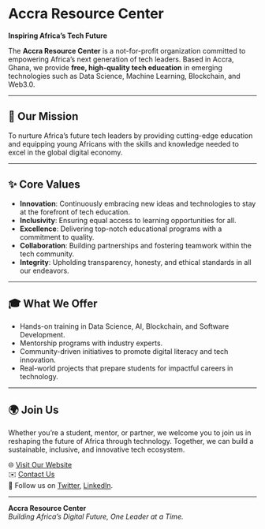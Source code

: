 # Accra Resource Center  
**Inspiring Africa’s Tech Future**  

The **Accra Resource Center** is a not-for-profit organization committed to empowering Africa’s next generation of tech leaders. Based in Accra, Ghana, we provide **free, high-quality tech education** in emerging technologies such as Data Science, Machine Learning, Blockchain, and Web3.0.

---

## 🌟 Our Mission  
To nurture Africa’s future tech leaders by providing cutting-edge education and equipping young Africans with the skills and knowledge needed to excel in the global digital economy.  

---

## ✨ Core Values  
- **Innovation**: Continuously embracing new ideas and technologies to stay at the forefront of tech education.  
- **Inclusivity**: Ensuring equal access to learning opportunities for all.  
- **Excellence**: Delivering top-notch educational programs with a commitment to quality.  
- **Collaboration**: Building partnerships and fostering teamwork within the tech community.  
- **Integrity**: Upholding transparency, honesty, and ethical standards in all our endeavors.  

---

## 🎓 What We Offer  
- Hands-on training in Data Science, AI, Blockchain, and Software Development.  
- Mentorship programs with industry experts.  
- Community-driven initiatives to promote digital literacy and tech innovation.  
- Real-world projects that prepare students for impactful careers in technology.  

---

## 🌍 Join Us  
Whether you’re a student, mentor, or partner, we welcome you to join us in reshaping the future of Africa through technology. Together, we can build a sustainable, inclusive, and innovative tech ecosystem.  

🌐 [Visit Our Website](#)  
✉️ [Contact Us](mailto:#)  
📱 Follow us on [Twitter](https://x.com/arcaccra), [LinkedIn](https://x.com/arcaccra).  

---
**Accra Resource Center**  
*Building Africa’s Digital Future, One Leader at a Time.*  
